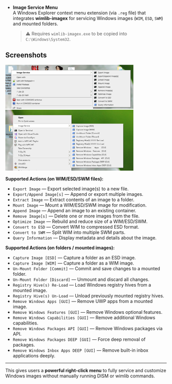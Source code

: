 - **Image Service Menu**  
  A Windows Explorer context menu extension (via `.reg` file) that integrates **wimlib-imagex** for servicing Windows images (`WIM`, `ESD`, `SWM`) and mounted folders.  
  > ⚠️ Requires `wimlib-imagex.exe` to be copied into `C:\Windows\System32`.

## Screenshots

<p float="left">
  <img src="Image1.png" width="400" alt="Context menu overview" />
  <img src="Image2.png" width="400" alt="Image servicing options" />
</p>

  **Supported Actions (on WIM/ESD/SWM files):**
  - `Export Image` — Export selected image(s) to a new file.
  - `Export/Append Image[s]` — Append or export multiple images.
  - `Extract Image` — Extract contents of an image to a folder.
  - `Mount Image` — Mount a WIM/ESD/SWM image for modification.
  - `Append Image` — Append an image to an existing container.
  - `Remove Image[s]` — Delete one or more images from the file.
  - `Optimize Image` — Rebuild and reduce size of a WIM/ESD/SWM.
  - `Convert to ESD` — Convert WIM to compressed ESD format.
  - `Convert to SWM` — Split WIM into multiple SWM parts.
  - `Query Information` — Display metadata and details about the image.

  **Supported Actions (on folders / mounted images):**
  - `Capture Image [ESD]` — Capture a folder as an ESD image.
  - `Capture Image [WIM]` — Capture a folder as a WIM image.
  - `Un-Mount Folder [Commit]` — Commit and save changes to a mounted folder.
  - `Un-Mount Folder [Discard]` — Unmount and discard all changes.
  - `Registry Hive(s) Re-Load` — Load Windows registry hives from a mounted image.
  - `Registry Hive(s) Un-Load` — Unload previously mounted registry hives.
  - `Remove Windows Apps [GUI]` — Remove UWP apps from a mounted image.
  - `Remove Windows Features [GUI]` — Remove Windows optional features.
  - `Remove Windows Capabilities [GUI]` — Remove additional Windows capabilities.
  - `Remove Windows Packages API [GUI]` — Remove Windows packages via API.
  - `Remove Windows Packages DEEP [GUI]` — Force deep removal of packages.
  - `Remove Windows Inbox Apps DEEP [GUI]` — Remove built-in inbox applications deeply.

---

This gives users a **powerful right-click menu** to fully service and customize Windows images without manually running DISM or wimlib commands.

